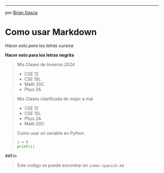***
por [Brian Gasca](https://github.com/briangasca)

# Como usar Markdown

*Hacer esto para los letras cursiva*

**Hacer esto para los letras negrita**

> Mis Clases de Invierno 2024
> - CSE 12
> - CSE 15L
> - Math 20C
> - Phys 2A

> Mis Clases clasificada de mejor a mal
> - CSE 12
> - CSE 15L
> - Phys 2A
> - Math 20C

> Como usar un variable en Python
> ```python
> i = 0
> print(i)
> ```

##Fin

> Este codigo se puede encontrar en `index-spanish.md`
